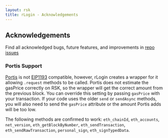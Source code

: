 ```yaml
---
layout: rsk
title: rLogin - Acknowledgements
---
```


## Acknowledgements

Find all acknowledged bugs, future features, and improvements in [repo issues](http://github.com/rsksmart/rLogin/issues)

### Portis Support

[Portis](https://portis.io) is not [EIP1193](https://github.com/ethereum/EIPs/blob/master/EIPS/eip-1193.md) compatible, however, rLogin creates a wrapper for it allowing `.request` methods to be called. Portis does not estimate the gasPrice correctly on RSK, so the wrapper will get the correct amount from the previous block. You can override this setting by passing `gasPrice` with your transaction. If your code uses the older `send` or `sendAsync` methods, you will also need to send the `gasPrice` attribute or the amount Portis adds will be too low.

The following methods are confirmed to work: `eth_chainId`, `eth_accounts`, `net_version`, `eth_getBlockByNumber`, `eth_sendTransaction`, `eth_sendRawTransaction`, `personal_sign`, `eth_signTypedData`.
